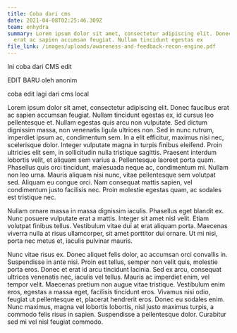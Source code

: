 ```yaml
---
title: Coba dari cms
date: 2021-04-08T02:25:46.309Z
team: enhydra
summary: Lorem ipsum dolor sit amet, consectetur adipiscing elit. Donec faucibus
  erat ac sapien accumsan feugiat. Nullam tincidunt egestas ex
file_link: /images/uploads/awareness-and-feedback-recon-engine.pdf
---
```

Ini coba dari CMS edit

EDIT BARU oleh anonim

coba edit lagi dari cms local

Lorem ipsum dolor sit amet, consectetur adipiscing elit. Donec faucibus erat ac sapien accumsan feugiat. Nullam tincidunt egestas ex, id cursus leo pellentesque et. Nullam egestas quis arcu non vulputate. Sed dictum dignissim massa, non venenatis ligula ultrices non. Sed in nunc rutrum, imperdiet ipsum ac, condimentum sem. In a elit efficitur, maximus nisi nec, scelerisque dolor. Integer vulputate magna in turpis finibus eleifend. Proin ultricies elit sem, in sollicitudin nulla tristique sagittis. Praesent interdum lobortis velit, et aliquam sem varius a. Pellentesque laoreet porta quam. Phasellus quis orci tincidunt, malesuada neque ac, condimentum mi. Nullam non leo urna. Mauris aliquam nisi nunc, vitae pellentesque sem volutpat sed. Aliquam eu congue orci. Nam consequat mattis sapien, vel condimentum justo facilisis nec. Proin molestie egestas quam, ac sodales est tristique nec.

Nullam ornare massa in massa dignissim iaculis. Phasellus eget blandit ex. Nunc posuere vulputate erat a mattis. Integer sit amet nisl velit. Etiam volutpat finibus tellus. Vestibulum vitae dui at erat aliquam porta. Maecenas viverra nulla at risus ullamcorper, sit amet porttitor dui ornare. Ut mi nisi, porta nec metus et, iaculis pulvinar mauris.

Nunc vitae risus ex. Donec aliquet felis dolor, ac accumsan orci convallis in. Suspendisse in ante nisi. Proin est tellus, semper non velit quis, molestie porta eros. Donec et erat id arcu tincidunt lacinia. Sed ex arcu, consequat ultrices venenatis nec, iaculis vel tellus. Mauris ac imperdiet enim, vel tempor velit. Maecenas pretium non augue vitae tristique. Vestibulum enim eros, egestas a massa eget, facilisis tincidunt eros. Vivamus nisi odio, feugiat ut pellentesque et, placerat hendrerit eros. Donec eu sodales enim. Nunc maximus, magna vel lobortis lobortis, nisl justo maximus turpis, a commodo felis risus in sapien. Suspendisse a pellentesque dolor. Curabitur sed mi vel nisl feugiat commodo.